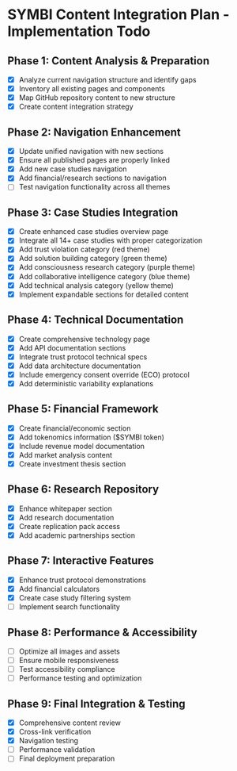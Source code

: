 # SYMBI Content Integration Plan - Implementation Todo

## Phase 1: Content Analysis & Preparation
- [x] Analyze current navigation structure and identify gaps
- [x] Inventory all existing pages and components
- [x] Map GitHub repository content to new structure
- [x] Create content integration strategy

## Phase 2: Navigation Enhancement
- [x] Update unified navigation with new sections
- [x] Ensure all published pages are properly linked
- [x] Add new case studies navigation
- [x] Add financial/research sections to navigation
- [ ] Test navigation functionality across all themes

## Phase 3: Case Studies Integration
- [x] Create enhanced case studies overview page
- [x] Integrate all 14+ case studies with proper categorization
- [x] Add trust violation category (red theme)
- [x] Add solution building category (green theme)
- [x] Add consciousness research category (purple theme)
- [x] Add collaborative intelligence category (blue theme)
- [x] Add technical analysis category (yellow theme)
- [x] Implement expandable sections for detailed content

## Phase 4: Technical Documentation
- [x] Create comprehensive technology page
- [x] Add API documentation sections
- [x] Integrate trust protocol technical specs
- [x] Add data architecture documentation
- [x] Include emergency consent override (ECO) protocol
- [x] Add deterministic variability explanations

## Phase 5: Financial Framework
- [x] Create financial/economic section
- [x] Add tokenomics information ($SYMBI token)
- [x] Include revenue model documentation
- [x] Add market analysis content
- [x] Create investment thesis section

## Phase 6: Research Repository
- [x] Enhance whitepaper section
- [x] Add research documentation
- [x] Create replication pack access
- [x] Add academic partnerships section

## Phase 7: Interactive Features
- [x] Enhance trust protocol demonstrations
- [x] Add financial calculators
- [x] Create case study filtering system
- [ ] Implement search functionality

## Phase 8: Performance & Accessibility
- [ ] Optimize all images and assets
- [ ] Ensure mobile responsiveness
- [ ] Test accessibility compliance
- [ ] Performance testing and optimization

## Phase 9: Final Integration & Testing
- [x] Comprehensive content review
- [x] Cross-link verification
- [x] Navigation testing
- [ ] Performance validation
- [ ] Final deployment preparation